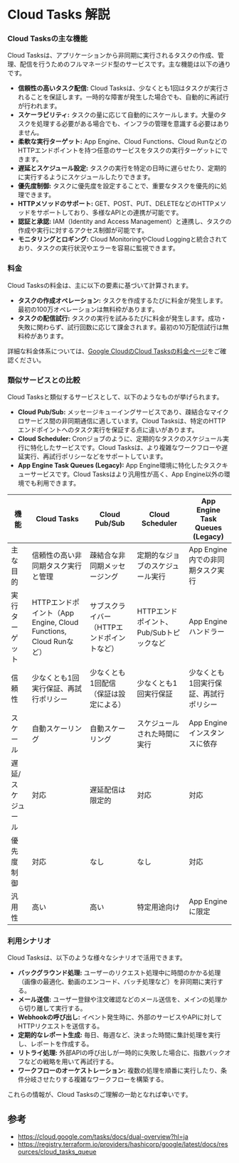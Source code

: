 # Cloud Tasks 解説

### Cloud Tasksの主な機能

Cloud Tasksは、アプリケーションから非同期に実行されるタスクの作成、管理、配信を行うためのフルマネージド型のサービスです。主な機能は以下の通りです。

* **信頼性の高いタスク配信:** Cloud Tasksは、少なくとも1回はタスクが実行されることを保証します。一時的な障害が発生した場合でも、自動的に再試行が行われます。
* **スケーラビリティ:** タスクの量に応じて自動的にスケールします。大量のタスクを処理する必要がある場合でも、インフラの管理を意識する必要はありません。
* **柔軟な実行ターゲット:** App Engine、Cloud Functions、Cloud RunなどのHTTPエンドポイントを持つ任意のサービスをタスクの実行ターゲットにできます。
* **遅延とスケジュール設定:** タスクの実行を特定の日時に遅らせたり、定期的に実行するようにスケジュールしたりできます。
* **優先度制御:** タスクに優先度を設定することで、重要なタスクを優先的に処理できます。
* **HTTPメソッドのサポート:** GET、POST、PUT、DELETEなどのHTTPメソッドをサポートしており、多様なAPIとの連携が可能です。
* **認証と承認:** IAM（Identity and Access Management）と連携し、タスクの作成や実行に対するアクセス制御が可能です。
* **モニタリングとロギング:** Cloud MonitoringやCloud Loggingと統合されており、タスクの実行状況やエラーを容易に監視できます。

### 料金

Cloud Tasksの料金は、主に以下の要素に基づいて計算されます。

* **タスクの作成オペレーション:** タスクを作成するたびに料金が発生します。最初の100万オペレーションは無料枠があります。
* **タスクの配信試行:** タスクの実行を試みるたびに料金が発生します。成功・失敗に関わらず、試行回数に応じて課金されます。最初の10万配信試行は無料枠があります。

詳細な料金体系については、[Google CloudのCloud Tasksの料金ページ](https://cloud.google.com/tasks/pricing?hl=ja)をご確認ください。

### 類似サービスとの比較

Cloud Tasksと類似するサービスとして、以下のようなものが挙げられます。

* **Cloud Pub/Sub:** メッセージキューイングサービスであり、疎結合なマイクロサービス間の非同期通信に適しています。Cloud Tasksは、特定のHTTPエンドポイントへのタスク実行を保証する点に違いがあります。
* **Cloud Scheduler:** Cronジョブのように、定期的なタスクのスケジュール実行に特化したサービスです。Cloud Tasksは、より複雑なワークフローや遅延実行、再試行ポリシーなどをサポートしています。
* **App Engine Task Queues (Legacy):** App Engine環境に特化したタスクキューサービスです。Cloud Tasksはより汎用性が高く、App Engine以外の環境でも利用できます。

| 機能             | Cloud Tasks                               | Cloud Pub/Sub                         | Cloud Scheduler                         | App Engine Task Queues (Legacy) |
| ---------------- | ----------------------------------------- | ------------------------------------- | --------------------------------------- | --------------------------------- |
| 主な目的         | 信頼性の高い非同期タスク実行と管理        | 疎結合な非同期メッセージング          | 定期的なジョブのスケジュール実行        | App Engine内での非同期タスク実行    |
| 実行ターゲット   | HTTPエンドポイント（App Engine, Cloud Functions, Cloud Runなど） | サブスクライバー（HTTPエンドポイントなど） | HTTPエンドポイント、Pub/Subトピックなど | App Engineハンドラー              |
| 信頼性           | 少なくとも1回実行保証、再試行ポリシー    | 少なくとも1回配信（保証は設定による） | 少なくとも1回実行保証                  | 少なくとも1回実行保証、再試行ポリシー |
| スケール         | 自動スケーリング                            | 自動スケーリング                        | スケジュールされた時間に実行            | App Engineインスタンスに依存       |
| 遅延/スケジュール | 対応                                      | 遅延配信は限定的                      | 対応                                    | 対応                                |
| 優先度制御       | 対応                                      | なし                                  | なし                                    | 対応                                |
| 汎用性           | 高い                                      | 高い                                  | 特定用途向け                            | App Engineに限定                  |

### 利用シナリオ

Cloud Tasksは、以下のような様々なシナリオで活用できます。

* **バックグラウンド処理:** ユーザーのリクエスト処理中に時間のかかる処理（画像の最適化、動画のエンコード、バッチ処理など）を非同期に実行する。
* **メール送信:** ユーザー登録や注文確認などのメール送信を、メインの処理から切り離して実行する。
* **Webhookの呼び出し:** イベント発生時に、外部のサービスやAPIに対してHTTPリクエストを送信する。
* **定期的なレポート生成:** 毎日、毎週など、決まった時間に集計処理を実行し、レポートを作成する。
* **リトライ処理:** 外部APIの呼び出しが一時的に失敗した場合に、指数バックオフなどの戦略を用いて再試行する。
* **ワークフローのオーケストレーション:** 複数の処理を順番に実行したり、条件分岐させたりする複雑なワークフローを構築する。

これらの情報が、Cloud Tasksのご理解の一助となれば幸いです。

## 参考

- https://cloud.google.com/tasks/docs/dual-overview?hl=ja
- https://registry.terraform.io/providers/hashicorp/google/latest/docs/resources/cloud_tasks_queue
